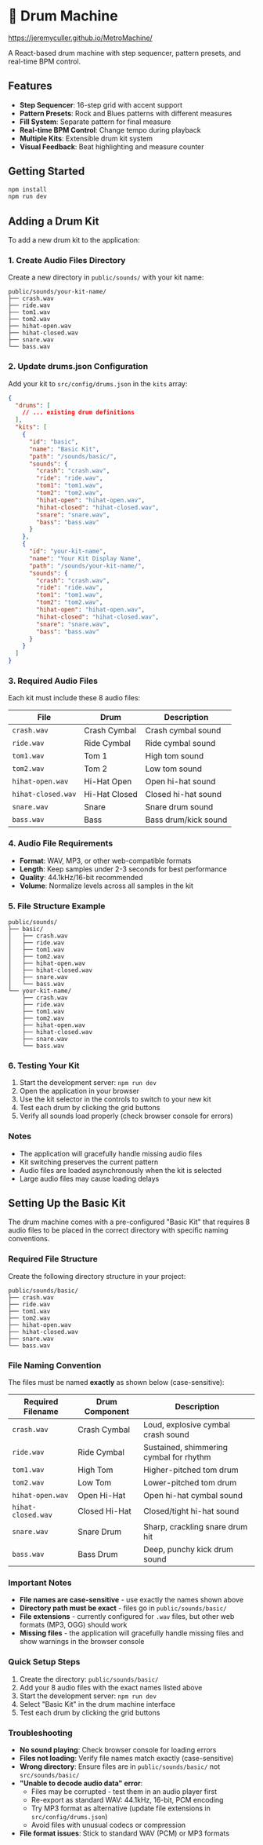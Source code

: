 # 🥁 Drum Machine

https://jeremyculler.github.io/MetroMachine/

A React-based drum machine with step sequencer, pattern presets, and real-time BPM control.

## Features

- **Step Sequencer**: 16-step grid with accent support
- **Pattern Presets**: Rock and Blues patterns with different measures
- **Fill System**: Separate pattern for final measure
- **Real-time BPM Control**: Change tempo during playback
- **Multiple Kits**: Extensible drum kit system
- **Visual Feedback**: Beat highlighting and measure counter

## Getting Started

```bash
npm install
npm run dev
```

## Adding a Drum Kit

To add a new drum kit to the application:

### 1. Create Audio Files Directory

Create a new directory in `public/sounds/` with your kit name:

```
public/sounds/your-kit-name/
├── crash.wav
├── ride.wav
├── tom1.wav
├── tom2.wav
├── hihat-open.wav
├── hihat-closed.wav
├── snare.wav
└── bass.wav
```

### 2. Update drums.json Configuration

Add your kit to `src/config/drums.json` in the `kits` array:

```json
{
  "drums": [
    // ... existing drum definitions
  ],
  "kits": [
    {
      "id": "basic",
      "name": "Basic Kit",
      "path": "/sounds/basic/",
      "sounds": {
        "crash": "crash.wav",
        "ride": "ride.wav",
        "tom1": "tom1.wav",
        "tom2": "tom2.wav",
        "hihat-open": "hihat-open.wav",
        "hihat-closed": "hihat-closed.wav",
        "snare": "snare.wav",
        "bass": "bass.wav"
      }
    },
    {
      "id": "your-kit-name",
      "name": "Your Kit Display Name",
      "path": "/sounds/your-kit-name/",
      "sounds": {
        "crash": "crash.wav",
        "ride": "ride.wav",
        "tom1": "tom1.wav",
        "tom2": "tom2.wav",
        "hihat-open": "hihat-open.wav",
        "hihat-closed": "hihat-closed.wav",
        "snare": "snare.wav",
        "bass": "bass.wav"
      }
    }
  ]
}
```

### 3. Required Audio Files

Each kit must include these 8 audio files:

| File | Drum | Description |
|------|------|-------------|
| `crash.wav` | Crash Cymbal | Crash cymbal sound |
| `ride.wav` | Ride Cymbal | Ride cymbal sound |
| `tom1.wav` | Tom 1 | High tom sound |
| `tom2.wav` | Tom 2 | Low tom sound |
| `hihat-open.wav` | Hi-Hat Open | Open hi-hat sound |
| `hihat-closed.wav` | Hi-Hat Closed | Closed hi-hat sound |
| `snare.wav` | Snare | Snare drum sound |
| `bass.wav` | Bass | Bass drum/kick sound |

### 4. Audio File Requirements

- **Format**: WAV, MP3, or other web-compatible formats
- **Length**: Keep samples under 2-3 seconds for best performance
- **Quality**: 44.1kHz/16-bit recommended
- **Volume**: Normalize levels across all samples in the kit

### 5. File Structure Example

```
public/sounds/
├── basic/
│   ├── crash.wav
│   ├── ride.wav
│   ├── tom1.wav
│   ├── tom2.wav
│   ├── hihat-open.wav
│   ├── hihat-closed.wav
│   ├── snare.wav
│   └── bass.wav
└── your-kit-name/
    ├── crash.wav
    ├── ride.wav
    ├── tom1.wav
    ├── tom2.wav
    ├── hihat-open.wav
    ├── hihat-closed.wav
    ├── snare.wav
    └── bass.wav
```

### 6. Testing Your Kit

1. Start the development server: `npm run dev`
2. Open the application in your browser
3. Use the kit selector in the controls to switch to your new kit
4. Test each drum by clicking the grid buttons
5. Verify all sounds load properly (check browser console for errors)

### Notes

- The application will gracefully handle missing audio files
- Kit switching preserves the current pattern
- Audio files are loaded asynchronously when the kit is selected
- Large audio files may cause loading delays

## Setting Up the Basic Kit

The drum machine comes with a pre-configured "Basic Kit" that requires 8 audio files to be placed in the correct directory with specific naming conventions.

### Required File Structure

Create the following directory structure in your project:

```
public/sounds/basic/
├── crash.wav
├── ride.wav
├── tom1.wav
├── tom2.wav
├── hihat-open.wav
├── hihat-closed.wav
├── snare.wav
└── bass.wav
```

### File Naming Convention

The files must be named **exactly** as shown below (case-sensitive):

| Required Filename | Drum Component | Description |
|-------------------|----------------|-------------|
| `crash.wav` | Crash Cymbal | Loud, explosive cymbal crash sound |
| `ride.wav` | Ride Cymbal | Sustained, shimmering cymbal for rhythm |
| `tom1.wav` | High Tom | Higher-pitched tom drum |
| `tom2.wav` | Low Tom | Lower-pitched tom drum |
| `hihat-open.wav` | Open Hi-Hat | Open hi-hat cymbal sound |
| `hihat-closed.wav` | Closed Hi-Hat | Closed/tight hi-hat sound |
| `snare.wav` | Snare Drum | Sharp, crackling snare drum hit |
| `bass.wav` | Bass Drum | Deep, punchy kick drum sound |

### Important Notes

- **File names are case-sensitive** - use exactly the names shown above
- **Directory path must be exact** - files go in `public/sounds/basic/`
- **File extensions** - currently configured for `.wav` files, but other web formats (MP3, OGG) should work
- **Missing files** - the application will gracefully handle missing files and show warnings in the browser console

### Quick Setup Steps

1. Create the directory: `public/sounds/basic/`
2. Add your 8 audio files with the exact names listed above
3. Start the development server: `npm run dev`
4. Select "Basic Kit" in the drum machine interface
5. Test each drum by clicking the grid buttons

### Troubleshooting

- **No sound playing**: Check browser console for loading errors
- **Files not loading**: Verify file names match exactly (case-sensitive)
- **Wrong directory**: Ensure files are in `public/sounds/basic/` not `src/sounds/basic/`
- **"Unable to decode audio data" error**: 
  - Files may be corrupted - test them in an audio player first
  - Re-export as standard WAV: 44.1kHz, 16-bit, PCM encoding
  - Try MP3 format as alternative (update file extensions in `src/config/drums.json`)
  - Avoid files with unusual codecs or compression
- **File format issues**: Stick to standard WAV (PCM) or MP3 formats
